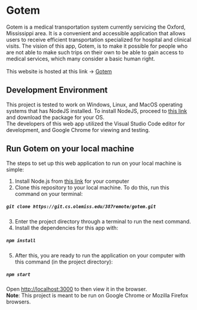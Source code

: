 <!-- # Getting Started with Create React App -->
# Gotem
Gotem is a medical transportation system currently servicing the Oxford, Mississippi area. It is a convenient and accessible application that allows users to receive efficient transportation specialized for hospital and clinical visits. The vision of this app, Gotem, is to make it possible for people who are not able to make such trips on their own to be able to gain access to medical services, which many consider a basic human right. <br/><br/>
This website is hosted at this link → [Gotem](https://project-4cb84.web.app/)

## Development Environment
This project is tested to work on Windows, Linux, and MacOS operating systems that has NodeJS installed. To install NodeJS, proceed to [this link](https://nodejs.org/en/) and download the package for your OS. <br/> The developers of this web app utilized the Visual Studio Code editor for development, and Google Chrome for viewing and testing.

## Run Gotem on your local machine
The steps to set up this web application to run on your local machine is simple:
1. Install Node.js from [this link](https://nodejs.org/en/) for your computer
2. Clone this repository to your local machine. To do this, run this command on your terminal:
##### `git clone https://git.cs.olemiss.edu/387remote/gotem.git`
3. Enter the project directory through a terminal to run the next command.
4. Install the dependencies for this app with:
##### `npm install`

5. After this, you are ready to run the application on your computer with this command (in the project directory):
##### `npm start`  <br/>
Open [http://localhost:3000](http://localhost:3000) to then view it in the browser. <br/>
**Note**: This project is meant to be run on Google Chrome or Mozilla Firefox browsers.
